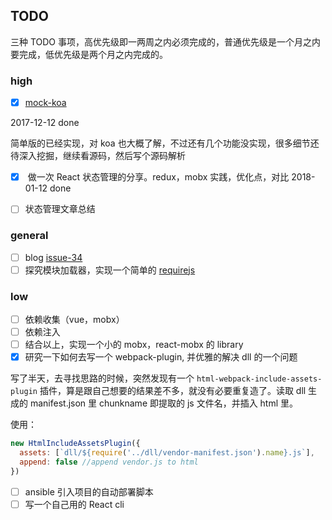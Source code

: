 ## TODO
三种 TODO 事项，高优先级即一两周之内必须完成的，普通优先级是一个月之内要完成，低优先级是两个月之内完成的。

### high
- [x] [mock-koa](https://github.com/sunyongjian/mock-koa)

2017-12-12 done

简单版的已经实现，对 koa 也大概了解，不过还有几个功能没实现，很多细节还待深入挖掘，继续看源码，然后写个源码解析


- [x]  做一次 React 状态管理的分享。redux，mobx 实践，优化点，对比
2018-01-12 done

- [ ] 状态管理文章总结

### general

- [ ] blog [issue-34](https://github.com/sunyongjian/blog/issues/34) 
- [ ] 探究模块加载器，实现一个简单的 [requirejs](https://github.com/IM2A/requirejs)

### low 
- [ ] 依赖收集（vue，mobx）
- [ ] 依赖注入
- [ ] 结合以上，实现一个小的 mobx，react-mobx 的 library
- [x] 研究一下如何去写一个 webpack-plugin, 并优雅的解决 dll 的一个问题

写了半天，去寻找思路的时候，突然发现有一个 `html-webpack-include-assets-plugin` 插件，算是跟自己想要的结果差不多，就没有必要重复造了。读取 dll 生成的 manifest.json 里 chunkname 即提取的 js 文件名，并插入 html 里。

使用：
```js
new HtmlIncludeAssetsPlugin({
  assets: [`dll/${require('../dll/vendor-manifest.json').name}.js`],
  append: false //append vendor.js to html
})
```
- [ ] ansible 引入项目的自动部署脚本
- [ ] 写一个自己用的 React cli
